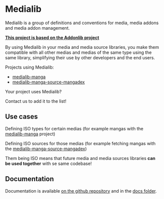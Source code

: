 # Medialib

Medialib is a group of definitions and conventions for media, media addons and media addon management.

**[This project is based on the Addonlib project](https://github.com/addonlib-project)**

By using Medialib in your media and media source libraries, you make them compatible with all other medias and medias of the same type using the same library, simplifying their use by other developers and the end users.

Projects using Medialib:

- [medialib-manga](https://github.com/medialib-project/medialib-manga)
- [medialib-manga-source-mangadex](https://github.com/medialib-project/medialib-manga-source-mangadex)

Your project uses Medialib?

Contact us to add it to the list!

## Use cases

Defining ISO types for certain medias (for example mangas with the [medialib-manga](https://github.com/medialib-project/medialib-manga) project)

Defining ISO sources for those medias (for example fetching mangas with the [medialib-manga-source-mangadex](https://github.com/medialib-project/medialib-manga-source-mangadex))

Them being ISO means that future media and media sources libraries **can be used together** with se same codebase!

## Documentation

Documentation is available [on the github repository](https://github.com/medialib-project/medialib/blob/master/docs/README.md) and in the [docs folder](./docs/README.md).
